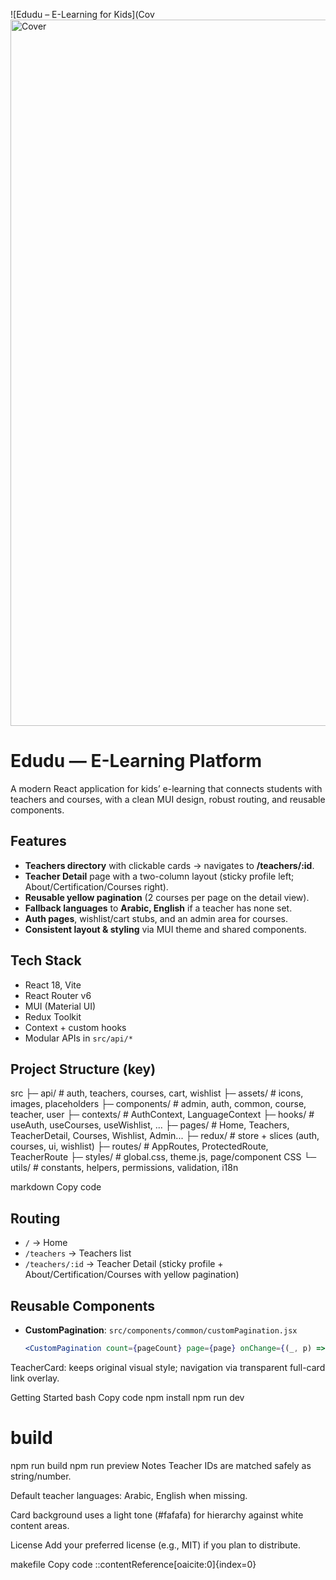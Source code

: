 ![Edudu – E-Learning for Kids](Cov<img width="1440" height="1130" alt="Cover" src="https://github.com/user-attachments/assets/70dda61a-6e6d-43b1-b85f-fcb89a9e787a" />
# Edudu — E-Learning Platform

A modern React application for kids’ e-learning that connects students with teachers and courses, with a clean MUI design, robust routing, and reusable components.

## Features
- **Teachers directory** with clickable cards → navigates to **/teachers/:id**.
- **Teacher Detail** page with a two-column layout (sticky profile left; About/Certification/Courses right).
- **Reusable yellow pagination** (2 courses per page on the detail view).
- **Fallback languages** to **Arabic, English** if a teacher has none set.
- **Auth pages**, wishlist/cart stubs, and an admin area for courses.
- **Consistent layout & styling** via MUI theme and shared components.

## Tech Stack
- React 18, Vite
- React Router v6
- MUI (Material UI)
- Redux Toolkit
- Context + custom hooks
- Modular APIs in `src/api/*`

## Project Structure (key)
src
├─ api/ # auth, teachers, courses, cart, wishlist
├─ assets/ # icons, images, placeholders
├─ components/ # admin, auth, common, course, teacher, user
├─ contexts/ # AuthContext, LanguageContext
├─ hooks/ # useAuth, useCourses, useWishlist, ...
├─ pages/ # Home, Teachers, TeacherDetail, Courses, Wishlist, Admin...
├─ redux/ # store + slices (auth, courses, ui, wishlist)
├─ routes/ # AppRoutes, ProtectedRoute, TeacherRoute
├─ styles/ # global.css, theme.js, page/component CSS
└─ utils/ # constants, helpers, permissions, validation, i18n

markdown
Copy code

## Routing
- `/` → Home  
- `/teachers` → Teachers list  
- `/teachers/:id` → Teacher Detail (sticky profile + About/Certification/Courses with yellow pagination)

## Reusable Components
- **CustomPagination**: `src/components/common/customPagination.jsx`  
  ```jsx
  <CustomPagination count={pageCount} page={page} onChange={(_, p) => setPage(p)} />
TeacherCard: keeps original visual style; navigation via transparent full-card link overlay.

Getting Started
bash
Copy code
npm install
npm run dev
# build
npm run build
npm run preview
Notes
Teacher IDs are matched safely as string/number.

Default teacher languages: Arabic, English when missing.

Card background uses a light tone (#fafafa) for hierarchy against white content areas.

License
Add your preferred license (e.g., MIT) if you plan to distribute.

makefile
Copy code
::contentReference[oaicite:0]{index=0}
